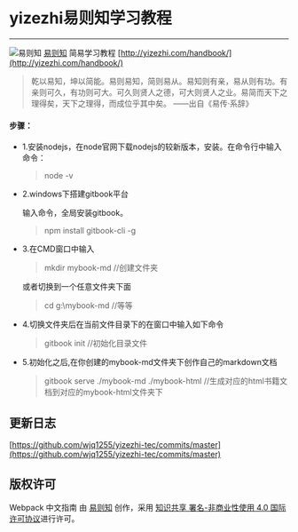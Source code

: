 # yizezhi易则知学习教程
---
![易则知](http://www.yizezhi.com/wp-content/uploads/2016/11/yzz.png)
[易则知](http://yizezhi.com/) 简易学习教程 [http://yizezhi.com/handbook/](http://yizezhi.com/handbook/)

> 乾以易知，坤以简能。易则易知，简则易从。易知则有亲，易从则有功。有亲则可久，有功则可大。可久则贤人之德，可大则贤人之业。易简而天下之理得矣，天下之理得，而成位乎其中矣。   ——出自《易传·系辞》

#### 步骤：

- 1.安装nodejs，在node官网下载nodejs的较新版本，安装。在命令行中输入命令：
	> node -v
 
- 2.windows下搭建gitbook平台

	输入命令，全局安装gitbook。

	> npm install gitbook-cli -g

- 3.在CMD窗口中输入

	>  mkdir   mybook-md                            //创建文件夹

	或者切换到一个任意文件夹下面

	> cd  g:\mybook-md   //等等

- 4.切换文件夹后在当前文件目录下的在窗口中输入如下命令

	> gitbook init      //初始化目录文件

- 5.初始化之后,在你创建的mybook-md文件夹下创作自己的markdown文档

	> gitbook serve ./mybook-md ./mybook-html   //生成对应的html书籍文档到对应的mybook-html文件夹下


## 更新日志

[https://github.com/wjq1255/yizezhi-tec/commits/master](https://github.com/wjq1255/yizezhi-tec/commits/master)

## 版权许可

<p>
  <span xmlns:dct="http://purl.org/dc/terms/" href="http://purl.org/dc/dcmitype/Text" property="dct:title" rel="dct:type">Webpack 中文指南</span> 由 <a xmlns:cc="http://creativecommons.org/ns#" href="http://yizezhi.com/handbook/" property="cc:attributionName" rel="cc:attributionURL">易则知</a> 创作，采用 <a rel="license" href="http://creativecommons.org/licenses/by-nc/4.0/">知识共享 署名-非商业性使用 4.0 国际 许可协议</a>进行许可。
</p>
